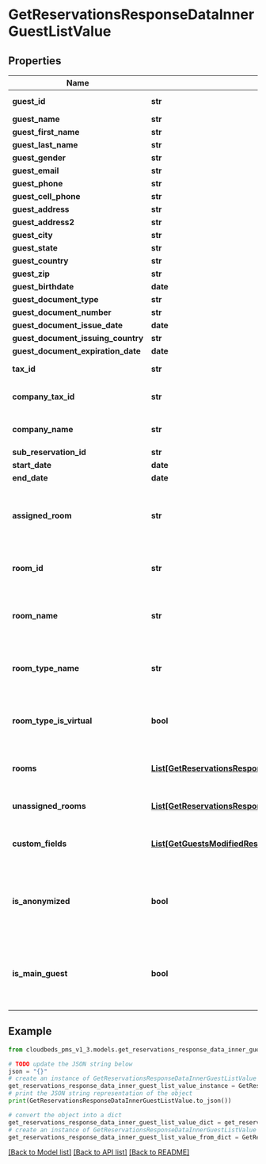 # GetReservationsResponseDataInnerGuestListValue


## Properties

Name | Type | Description | Notes
------------ | ------------- | ------------- | -------------
**guest_id** | **str** | ID of the guest | [optional] 
**guest_name** | **str** |  | [optional] 
**guest_first_name** | **str** |  | [optional] 
**guest_last_name** | **str** |  | [optional] 
**guest_gender** | **str** |  | [optional] 
**guest_email** | **str** |  | [optional] 
**guest_phone** | **str** |  | [optional] 
**guest_cell_phone** | **str** |  | [optional] 
**guest_address** | **str** |  | [optional] 
**guest_address2** | **str** |  | [optional] 
**guest_city** | **str** |  | [optional] 
**guest_state** | **str** |  | [optional] 
**guest_country** | **str** |  | [optional] 
**guest_zip** | **str** |  | [optional] 
**guest_birthdate** | **date** |  | [optional] 
**guest_document_type** | **str** |  | [optional] 
**guest_document_number** | **str** |  | [optional] 
**guest_document_issue_date** | **date** |  | [optional] 
**guest_document_issuing_country** | **str** |  | [optional] 
**guest_document_expiration_date** | **date** |  | [optional] 
**tax_id** | **str** | Guest&#39;s tax ID | [optional] 
**company_tax_id** | **str** | Guest&#39;s company tax ID | [optional] 
**company_name** | **str** | Guest&#39;s company name | [optional] 
**sub_reservation_id** | **str** |  | [optional] 
**start_date** | **date** |  | [optional] 
**end_date** | **date** |  | [optional] 
**assigned_room** | **str** | Returns true if guest has roomed assigned, false if not | [optional] 
**room_id** | **str** | Room ID where guest is assigned | [optional] 
**room_name** | **str** | Room Name where guest is assigned | [optional] 
**room_type_name** | **str** | Room Name where guest is assigned | [optional] 
**room_type_is_virtual** | **bool** | If room is virtual (true) or physical (false) | [optional] 
**rooms** | [**List[GetReservationsResponseDataInnerGuestListValueRoomsInner]**](GetReservationsResponseDataInnerGuestListValueRoomsInner.md) | List of all rooms that guest is assigned to | [optional] 
**unassigned_rooms** | [**List[GetReservationsResponseDataInnerGuestListValueUnassignedRoomsInner]**](GetReservationsResponseDataInnerGuestListValueUnassignedRoomsInner.md) | List of all unassigned rooms | [optional] 
**custom_fields** | [**List[GetGuestsModifiedResponseDataInnerCustomFieldsInner]**](GetGuestsModifiedResponseDataInnerCustomFieldsInner.md) | List of guest custom fields | [optional] 
**is_anonymized** | **bool** | Flag indicating the guest data was removed upon request | [optional] 
**is_main_guest** | **bool** | Flag indicating the guest is the main guest on the reservation | [optional] 

## Example

```python
from cloudbeds_pms_v1_3.models.get_reservations_response_data_inner_guest_list_value import GetReservationsResponseDataInnerGuestListValue

# TODO update the JSON string below
json = "{}"
# create an instance of GetReservationsResponseDataInnerGuestListValue from a JSON string
get_reservations_response_data_inner_guest_list_value_instance = GetReservationsResponseDataInnerGuestListValue.from_json(json)
# print the JSON string representation of the object
print(GetReservationsResponseDataInnerGuestListValue.to_json())

# convert the object into a dict
get_reservations_response_data_inner_guest_list_value_dict = get_reservations_response_data_inner_guest_list_value_instance.to_dict()
# create an instance of GetReservationsResponseDataInnerGuestListValue from a dict
get_reservations_response_data_inner_guest_list_value_from_dict = GetReservationsResponseDataInnerGuestListValue.from_dict(get_reservations_response_data_inner_guest_list_value_dict)
```
[[Back to Model list]](../README.md#documentation-for-models) [[Back to API list]](../README.md#documentation-for-api-endpoints) [[Back to README]](../README.md)


